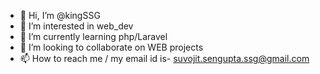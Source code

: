 - 👋 Hi, I’m @kingSSG
- 👀 I’m interested in web_dev
- 🌱 I’m currently learning php/Laravel 
- 💞️ I’m looking to collaborate on WEB projects 
- 📫 How to reach me / my email id is- suvojit.sengupta.ssg@gmail.com

<!---
kingSSG/kingSSG is a ✨ special ✨ repository because its `README.md` (this file) appears on your GitHub profile.
You can click the Preview link to take a look at your changes.
--->
